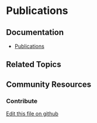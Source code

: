 # Publications

## Documentation

* [Publications](https://learn.liferay.com/dxp/7.x/en/site-building/publishing-tools/publications.html)

## Related Topics

## Community Resources

### Contribute

[Edit this file on github](https://github.com/olafk/controlpanel-documentation-docs/blob/master/md/73en/com_liferay_change_tracking_web_portlet_ChangeListsPortlet/change_lists_view_scheduled.md)